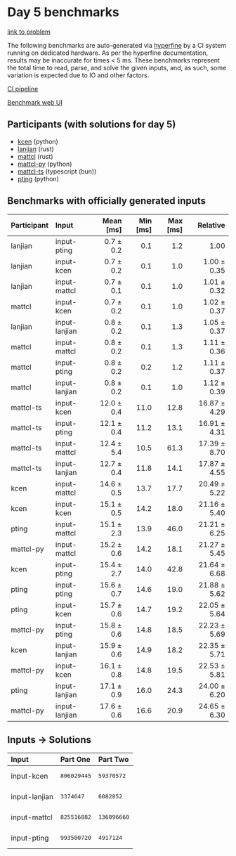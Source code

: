 # Day 5 benchmarks

[link to problem](https://adventofcode.com/2023/day/5)

The following benchmarks are auto-generated via
[hyperfine](https://github.com/sharkdp/hyperfine) by a CI system running on
dedicated hardware. As per the hyperfine documentation, results may be
inaccurate for times < 5 ms. These benchmarks represent the total time to read,
parse, and solve the given inputs, and, as such, some variation is expected due
to IO and other factors.

[CI pipeline](http://ci.papercode.net:8080/teams/main/pipelines/aoc2023)

[Benchmark web UI](https://aoc.ancalagon.black)


## Participants (with solutions for day 5)

- [kcen](https://github.com/kcen/aoc2023) (python)
- [lanjian](https://github.com/lanjian/aoc-2023) (rust)
- [mattcl](https://github.com/mattcl/aoc2023) (rust)
- [mattcl-py](https://github.com/mattcl/aoc2023-py) (python)
- [mattcl-ts](https://github.com/mattcl/aoc2023-js) (typescript (bun))
- [pting](https://github.com/pting/aoc2023) (python)


## Benchmarks with officially generated inputs

| Participant | Input | Mean [ms] | Min [ms] | Max [ms] | Relative |
|:---|:---|---:|---:|---:|---:|
| lanjian | input-pting | 0.7 ± 0.2 | 0.1 | 1.2 | 1.00 |
| lanjian | input-kcen | 0.7 ± 0.2 | 0.1 | 1.0 | 1.00 ± 0.35 |
| lanjian | input-mattcl | 0.7 ± 0.1 | 0.1 | 1.0 | 1.01 ± 0.32 |
| mattcl | input-kcen | 0.7 ± 0.2 | 0.1 | 1.0 | 1.02 ± 0.37 |
| lanjian | input-lanjian | 0.8 ± 0.2 | 0.1 | 1.3 | 1.05 ± 0.37 |
| mattcl | input-mattcl | 0.8 ± 0.2 | 0.1 | 1.3 | 1.11 ± 0.36 |
| mattcl | input-pting | 0.8 ± 0.2 | 0.2 | 1.2 | 1.11 ± 0.37 |
| mattcl | input-lanjian | 0.8 ± 0.2 | 0.1 | 1.0 | 1.12 ± 0.39 |
| mattcl-ts | input-kcen | 12.0 ± 0.4 | 11.0 | 12.8 | 16.87 ± 4.29 |
| mattcl-ts | input-pting | 12.1 ± 0.4 | 11.2 | 13.1 | 16.91 ± 4.31 |
| mattcl-ts | input-mattcl | 12.4 ± 5.4 | 10.5 | 61.3 | 17.39 ± 8.70 |
| mattcl-ts | input-lanjian | 12.7 ± 0.4 | 11.8 | 14.1 | 17.87 ± 4.55 |
| kcen | input-mattcl | 14.6 ± 0.5 | 13.7 | 17.7 | 20.49 ± 5.22 |
| kcen | input-kcen | 15.1 ± 0.5 | 14.2 | 18.0 | 21.16 ± 5.40 |
| pting | input-mattcl | 15.1 ± 2.3 | 13.9 | 46.0 | 21.21 ± 6.25 |
| mattcl-py | input-mattcl | 15.2 ± 0.6 | 14.2 | 18.1 | 21.27 ± 5.45 |
| kcen | input-pting | 15.4 ± 2.7 | 14.0 | 42.8 | 21.64 ± 6.68 |
| pting | input-pting | 15.6 ± 0.7 | 14.6 | 19.0 | 21.88 ± 5.62 |
| pting | input-kcen | 15.7 ± 0.6 | 14.7 | 19.2 | 22.05 ± 5.64 |
| mattcl-py | input-pting | 15.8 ± 0.6 | 14.8 | 18.5 | 22.23 ± 5.69 |
| kcen | input-lanjian | 15.9 ± 0.6 | 14.9 | 18.2 | 22.35 ± 5.71 |
| mattcl-py | input-kcen | 16.1 ± 0.8 | 14.8 | 19.5 | 22.53 ± 5.81 |
| pting | input-lanjian | 17.1 ± 0.9 | 16.0 | 24.3 | 24.00 ± 6.20 |
| mattcl-py | input-lanjian | 17.6 ± 0.6 | 16.6 | 20.9 | 24.65 ± 6.30 |


## Inputs -> Solutions

| Input | Part One | Part Two |
|:---|:---|:---|
|input-kcen|<pre>806029445</pre>|<pre>59370572</pre>|
|input-lanjian|<pre>3374647</pre>|<pre>6082852</pre>|
|input-mattcl|<pre>825516882</pre>|<pre>136096660</pre>|
|input-pting|<pre>993500720</pre>|<pre>4917124</pre>|